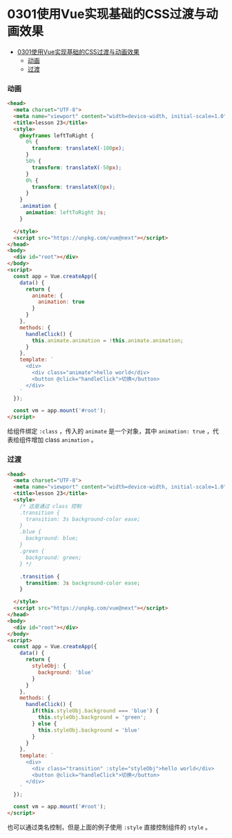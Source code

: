 # 0301使用Vue实现基础的CSS过渡与动画效果

<!-- @import "[TOC]" {cmd="toc" depthFrom=1 depthTo=6 orderedList=false} -->

<!-- code_chunk_output -->

- [0301使用Vue实现基础的CSS过渡与动画效果](#0301使用vue实现基础的css过渡与动画效果)
    - [动画](#动画)
    - [过渡](#过渡)

<!-- /code_chunk_output -->

### 动画

```html
<head>
  <meta charset="UTF-8">
  <meta name="viewport" content="width=device-width, initial-scale=1.0">
  <title>lesson 23</title>
  <style>
    @keyframes leftToRight {
      0% {
        transform: translateX(-100px);
      }
      50% {
        transform: translateX(-50px);
      }
      0% {
        transform: translateX(0px);
      }
    }
    .animation {
      animation: leftToRight 3s;
    }

  </style>
  <script src="https://unpkg.com/vue@next"></script>
</head>
<body>
  <div id="root"></div>
</body>
<script>
  const app = Vue.createApp({
    data() {
      return {
        animate: {
          animation: true
        }
      }
    },
    methods: {
      handleClick() {
        this.animate.animation = !this.animate.animation;
      }
    },
    template: `
      <div>
        <div class="animate">hello world</div>
        <button @click="handleClick">切换</button>
      </div>
    `
  });

  const vm = app.mount('#root');
</script>
```

给组件绑定 `:class` ，传入的 `animate` 是一个对象，其中 `animation: true` ，代表给组件增加 class `animation` 。

### 过渡

```html
<head>
  <meta charset="UTF-8">
  <meta name="viewport" content="width=device-width, initial-scale=1.0">
  <title>lesson 23</title>
  <style>
    /* 这是通过 class 控制
    .transition {
      transition: 3s background-color ease;
    }
    .blue {
      background: blue;
    }
    .green {
      background: green;
    } */

    .transition {
      transition: 3s background-color ease;
    }

  </style>
  <script src="https://unpkg.com/vue@next"></script>
</head>
<body>
  <div id="root"></div>
</body>
<script>
  const app = Vue.createApp({
    data() {
      return {
        styleObj: {
          background: 'blue'
        }
      }
    },
    methods: {
      handleClick() {
        if(this.styleObj.background === 'blue') {
          this.styleObj.background = 'green';
        } else {
          this.styleObj.background = 'blue'
        }
      }
    },
    template: `
      <div>
        <div class="transition" :style="styleObj">hello world</div>
        <button @click="handleClick">切换</button>
      </div>
    `
  });

  const vm = app.mount('#root');
</script>
```
也可以通过类名控制，但是上面的例子使用 `:style` 直接控制组件的 `style` 。
